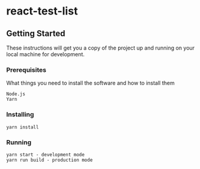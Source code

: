 # react-test-list

## Getting Started

These instructions will get you a copy of the project up and running on your local machine for development.

### Prerequisites

What things you need to install the software and how to install them

```
Node.js
Yarn
```

### Installing

```
yarn install
```

### Running

```
yarn start - development mode
yarn run build - production mode
```
